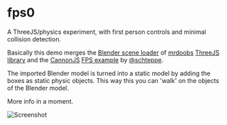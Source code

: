 fps0
====

A ThreeJS/physics experiment, with first person controls and minimal collision detection.


Basically this demo merges the [Blender scene loader](http://mrdoob.github.com/three.js/examples/webgl_loader_scene_blender.html) of [mrdoobs](http://mrdoob.com/) [ThreeJS library](http://mrdoob.github.com/three.js/) and the [CannonJS](https://github.com/schteppe/cannon.js) [FPS example](https://github.com/schteppe/cannon.js/blob/master/examples/threejs_fps.html) by [@schteppe](https://github.com/schteppe).

The imported Blender model is turned into a static model by adding the boxes as static physic objects. This way this you can 'walk' on the objects of the Blender model.

More info in a moment.

![Screenshot](http://dirkk0.github.com/fps0/images/scene.png)
